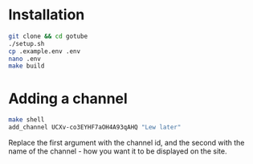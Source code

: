 # Installation

```bash
git clone && cd gotube
./setup.sh
cp .example.env .env
nano .env
make build
```

# Adding a channel

```bash
make shell
add_channel UCXv-co3EYHF7aOH4A93qAHQ "Lew later"
```

Replace the first argument with the channel id, and the second with the name of the channel - how you want it to be displayed on the site.

